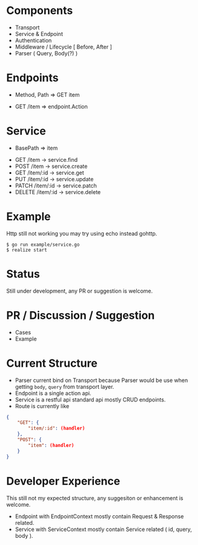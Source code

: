 # Components

* Transport
* Service & Endpoint
* Authentication
* Middleware / Lifecycle [ Before, After ]
* Parser ( Query, Body(?) )

# Endpoints

* Method, Path => GET item

- GET /item => endpoint.Action

# Service

* BasePath => item

- GET /item -> service.find
- POST /item -> service.create
- GET /item/:id -> service.get
- PUT /item/:id -> service.update
- PATCH /item/:id -> service.patch
- DELETE /item/:id -> service.delete

# Example

Http still not working you may try using echo instead gohttp.

```
$ go run example/service.go
$ realize start
```

# Status

Still under development, any PR or suggestion is welcome.

# PR / Discussion / Suggestion 

* Cases
* Example

# Current Structure

* Parser current bind on Transport because Parser would be use when getting `body`, `query` from transport layer.
* Endpoint is a single action api.
* Service is a restful api standard api mostly CRUD endpoints.
* Route is currently like 

```json
{
    "GET": {
        "item/:id": (handler)
    },
    "POST": {
        "item": (handler)
    }
}
```

# Developer Experience

This still not my expected structure, any suggesiton or enhancement is welcome.

* Endpoint with EndpointContext mostly contain Request & Response related.
* Service with ServiceContext mostly contain Service related ( id, query, body ).